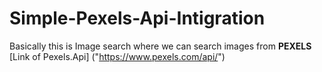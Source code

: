 # Simple-Pexels-Api-Intigration
Basically this is Image search where we can search images from <b>PEXELS</b> [Link of Pexels.Api] ("https://www.pexels.com/api/") 
